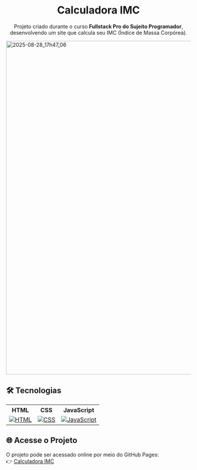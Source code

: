 <h1 align="center"> Calculadora IMC </h1>

<p align ="center">Projeto criado durante o curso <strong>Fullstack Pro do Sujeito Programador</strong>, desenvolvendo um site que calcula seu IMC (Índice de Massa Corpórea).</p>
<img width="1920" height="911" alt="2025-08-28_17h47_06" src="https://github.com/user-attachments/assets/7666b894-0355-40b5-bae4-fff11afe61f3" />

## 🛠 Tecnologias

<div align="center">
  <table>
    <tr>
      <th>HTML</th>
      <th>CSS</th>
      <th>JavaScript</th>
    </tr>
    <tr>
      <td align="center"><a href="https://skillicons.dev"><img src="https://skillicons.dev/icons?i=html" alt="HTML"></a></td>
      <td align="center"><a href="https://skillicons.dev"><img src="https://skillicons.dev/icons?i=css" alt="CSS"></a></td>
      <td align="center"><a href="https://skillicons.dev"><img src="https://skillicons.dev/icons?i=javascript" alt="JavaScript"></a></td>
    </tr>
  </table>
</div>

## 🌐 Acesse o Projeto
O projeto pode ser acessado online por meio do GitHub Pages: <br>
👉 [Calculadora IMC](https://joaocriminacio.github.io/CalculadoraIMC/)
